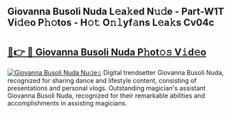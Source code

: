 ## Giovanna Busoli Nuda L𝚎a𝚔ed N𝚞𝚍e - Part-W1T Vi𝚍𝚎o P𝚑𝚘tos - H𝚘𝚝 O𝚗𝚕yf𝚊ns L𝚎a𝚔s Cv04c

# <h2><a href="http://kf25sv.oniu.top/?m=Giovanna+Busoli+Nuda">🔗👉 🔴 Giovanna Busoli Nuda P𝚑ot𝚘𝚜 V𝚒d𝚎o</a></h2>

[![Giovanna Busoli Nuda Nu𝚍e𝚜](https://i.imgur.com/0qMVB7G.gif)](http://kf25sv.oniu.top/?m=Giovanna+Busoli+Nuda)
Digital trendsetter Giovanna Busoli Nuda, recognized for sharing dance and lifestyle content, consisting of presentations and personal vlogs. Outstanding magician's assistant Giovanna Busoli Nuda, recognized for their remarkable abilities and accomplishments in assisting magicians.  
